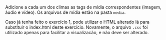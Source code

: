 Adicione a cada um dos climas as tags de mídia correspondentes (imagem, áudio e vídeo). Os arquivos de mídia estão na pasta `media`.

Caso já tenha feito o exercício 1, pode utilizar o HTML alterado lá para substituir o index.html deste exercício. Novamente, o arquivo `.css` foi utilizado apenas para facilitar a visualizacão, e não deve ser alterado. 